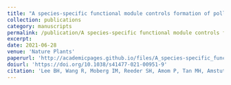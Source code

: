 ```yaml
---
title: "A species-specific functional module controls formation of pollen apertures"
collection: publications
category: manuscripts
permalink: /publication/A species-specific functional module controls formation of pollen apertures
excerpt: 
date: 2021-06-28
venue: 'Nature Plants'
paperurl: 'http://academicpages.github.io/files/A_species-specific_functional_module_controls_formation_of_pollen_apertures.pdf'
doiurl: 'https://doi.org/10.1038/s41477-021-00951-9'
citation: 'Lee BH, Wang R, Moberg IM, Reeder SH, Amom P, Tan MH, Amstutz K, Chandna P, Helton A, Andrianovna EP, Zhulin IB, Dobritsa AA (2021) “A species-specific functional module controls formation of pollen apertures” Nat. Plants 7, 966–978'
---
```


